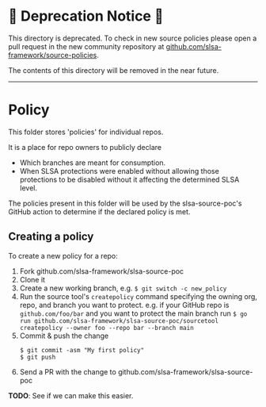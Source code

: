 # 🛑 Deprecation Notice 🛑

This directory is deprecated. To check in new source policies please open a
pull request in the new community repository at
[github.com/slsa-framework/source-policies](https://github.com/slsa-framework/source-policies).

The contents of this directory will be removed in the near future.

---

# Policy

This folder stores 'policies' for individual repos.

It is a place for repo owners to publicly declare

* Which branches are meant for consumption.
* When SLSA protections were enabled without allowing
  those protections to be disabled without it affecting the
  determined SLSA level.

The policies present in this folder will be used by the
slsa-source-poc's GitHub action to determine if the
declared policy is met.

## Creating a policy

To create a new policy for a repo:

1. Fork github.com/slsa-framework/slsa-source-poc
2. Clone it
3. Create a new working branch, e.g.
   `$ git switch -c new_policy`
4. Run the source tool's `createpolicy` command specifying the owning org, repo, and branch you want to protect.
   e.g. if your GitHub repo is `github.com/foo/bar` and you want to protect the main branch run
   `$ go run github.com/slsa-framework/slsa-source-poc/sourcetool createpolicy --owner foo --repo bar --branch main`
5. Commit & push the change
   ```
   $ git commit -asm "My first policy"
   $ git push
   ```
6. Send a PR with the change to github.com/slsa-framework/slsa-source-poc

**TODO**: See if we can make this easier.
